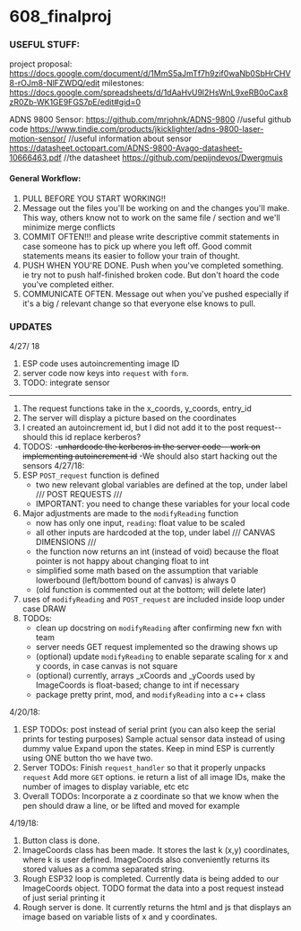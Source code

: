 # 608_finalproj

### USEFUL STUFF:

project proposal: https://docs.google.com/document/d/1MmS5aJmTf7h9zif0waNb0SbHrCHV8-rOJm8-NlFZWDQ/edit
milestones: https://docs.google.com/spreadsheets/d/1dAaHvU9l2HsWnL9xeRB0oCax8zR0Zb-WK1GE9FGS7pE/edit#gid=0

ADNS 9800 Sensor: 
https://github.com/mrjohnk/ADNS-9800 //useful github code
https://www.tindie.com/products/jkicklighter/adns-9800-laser-motion-sensor/ //useful information about sensor
https://datasheet.octopart.com/ADNS-9800-Avago-datasheet-10666463.pdf //the datasheet
https://github.com/pepijndevos/Dwergmuis

#### General Workflow:
1. PULL BEFORE YOU START WORKING!!
2. Message out the files you'll be working on and the changes you'll make.
   This way, others know not to work on the same file / section and we'll minimize merge conflicts
3. COMMIT OFTEN!!! and please write descriptive commit statements in case someone has to pick up where you left off.
   Good commit statements means its easier to follow your train of thought.
4. PUSH WHEN YOU'RE DONE. 
   Push when you've completed something. ie try not to push half-finished broken code.
   But don't hoard the code you've completed either. 
5. COMMUNICATE OFTEN. Message out when you've pushed especially if it's a big / relevant change
   so that everyone else knows to pull.

### UPDATES

4/27/ 18

1. ESP code uses autoincrementing image ID
2. server code now keys into `request` with `form`.
3. TODO: integrate sensor
-------------------
1. The request functions take in the x_coords, y_coords, entry_id
2. The server will display a picture based on the coordinates
3. I created an autoincrement id, but I did not add it to the post request-- should this id replace kerberos?
4. TODOS:
    -~~unhardcode the kerberos in the server code-- work on implementing autoincrement id~~
    -We should also start hacking out the sensors
4/27/18:
1. ESP `POST_request` function is defined
	- two new relevant global variables are defined at the top, under label /// POST REQUESTS ///
	- IMPORTANT: you need to change these variables for your local code
2. Major adjustments are made to the `modifyReading` function
	- now has only one input, `reading`: float value to be scaled
	- all other inputs are hardcoded at the top, under label /// CANVAS DIMENSIONS ///
	- the function now returns an int (instead of void) because the float pointer is not happy about changing float to int
	- simplified some math based on the assumption that variable lowerbound (left/bottom bound of canvas) is always 0
	- (old function is commented out at the bottom; will delete later)
3. uses of `modifyReading` and `POST_request` are included inside loop under case DRAW
4. TODOs:
	- clean up docstring on `modifyReading` after confirming new fxn with team
	- server needs GET request implemented so the drawing shows up
	- (optional) update `modifyReading` to enable separate scaling for x and y coords, in case canvas is not square
	- (optional) currently, arrays _xCoords and _yCoords used by ImageCoords is float-based; change to int if necessary
	- package pretty print, mod, and `modifyReading` into a c++ class

4/20/18:

1. ESP TODOs:
   post instead of serial print (you can also keep the serial prints for testing purposes)
   Sample actual sensor data instead of using dummy value
   Expand upon the states. Keep in mind ESP is currently using ONE button tho we have two.
2. Server TODOs:
   Finish `request_handler` so that it properly unpacks `request` 
   Add more `GET` options. ie return a list of all image IDs, make the number of images to display variable, etc etc
3. Overall TODOs:
   Incorporate a z coordinate so that we know when the pen should draw a line, or
   be lifted and moved for example

4/19/18:
1. Button class is done.
2. ImageCoords class has been made. It stores the last k (x,y) coordinates, where k is user defined. 
   ImageCoords also conveniently returns its stored values as a comma separated string.
3. Rough ESP32 loop is completed. 
   Currently data is being added to our ImageCoords object. TODO format the data into a post request instead of just serial printing it
4. Rough server is done. It currently returns the html and js that displays an image
   based on variable lists of x and y coordinates.
